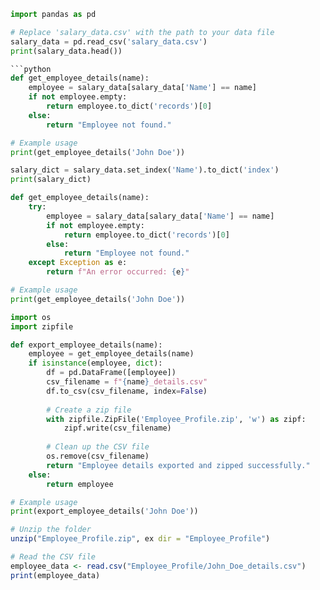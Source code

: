
```python
import pandas as pd

# Replace 'salary_data.csv' with the path to your data file
salary_data = pd.read_csv('salary_data.csv')
print(salary_data.head())

```python
def get_employee_details(name):
    employee = salary_data[salary_data['Name'] == name]
    if not employee.empty:
        return employee.to_dict('records')[0]
    else:
        return "Employee not found."

# Example usage
print(get_employee_details('John Doe'))

salary_dict = salary_data.set_index('Name').to_dict('index')
print(salary_dict)
```

```python
def get_employee_details(name):
    try:
        employee = salary_data[salary_data['Name'] == name]
        if not employee.empty:
            return employee.to_dict('records')[0]
        else:
            return "Employee not found."
    except Exception as e:
        return f"An error occurred: {e}"

# Example usage
print(get_employee_details('John Doe'))
```
```python
import os
import zipfile

def export_employee_details(name):
    employee = get_employee_details(name)
    if isinstance(employee, dict):
        df = pd.DataFrame([employee])
        csv_filename = f"{name}_details.csv"
        df.to_csv(csv_filename, index=False)
        
        # Create a zip file
        with zipfile.ZipFile('Employee_Profile.zip', 'w') as zipf:
            zipf.write(csv_filename)
        
        # Clean up the CSV file
        os.remove(csv_filename)
        return "Employee details exported and zipped successfully."
    else:
        return employee

# Example usage
print(export_employee_details('John Doe'))
```

```r
# Unzip the folder
unzip("Employee_Profile.zip", ex dir = "Employee_Profile")

# Read the CSV file
employee_data <- read.csv("Employee_Profile/John_Doe_details.csv")
print(employee_data)
```

